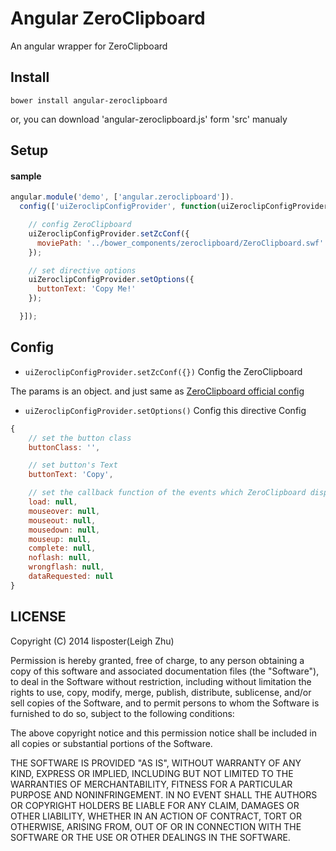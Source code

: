 # Angular ZeroClipboard

An angular wrapper for ZeroClipboard

## Install

```
bower install angular-zeroclipboard
```

or, you can download 'angular-zeroclipboard.js' form 'src' manualy

## Setup

#### sample

```js
angular.module('demo', ['angular.zeroclipboard']).
  config(['uiZeroclipConfigProvider', function(uiZeroclipConfigProvider) {

    // config ZeroClipboard
    uiZeroclipConfigProvider.setZcConf({
      moviePath: '../bower_components/zeroclipboard/ZeroClipboard.swf'
    });

    // set directive options
    uiZeroclipConfigProvider.setOptions({
      buttonText: 'Copy Me!'
    });

  }]);
```


## Config

* `uiZeroclipConfigProvider.setZcConf({})` Config the ZeroClipboard

The params is an object. and just same as [ZeroClipboard official config](https://github.com/zeroclipboard/zeroclipboard/blob/1.x-master/docs/instructions.md)

* `uiZeroclipConfigProvider.setOptions()` Config this directive Config

```js
{
    // set the button class
    buttonClass: '',

    // set button's Text
    buttonText: 'Copy',

    // set the callback function of the events which ZeroClipboard dispataches
    load: null,
    mouseover: null,
    mouseout: null,
    mousedown: null,
    mouseup: null,
    complete: null,
    noflash: null,
    wrongflash: null,
    dataRequested: null
}
```

## LICENSE

Copyright (C) 2014 lisposter(Leigh Zhu)

Permission is hereby granted, free of charge, to any person obtaining a copy of this software and associated documentation files (the "Software"), to deal in the Software without restriction, including without limitation the rights to use, copy, modify, merge, publish, distribute, sublicense, and/or sell copies of the Software, and to permit persons to whom the Software is furnished to do so, subject to the following conditions:

The above copyright notice and this permission notice shall be included in all copies or substantial portions of the Software.

THE SOFTWARE IS PROVIDED "AS IS", WITHOUT WARRANTY OF ANY KIND, EXPRESS OR IMPLIED, INCLUDING BUT NOT LIMITED TO THE WARRANTIES OF MERCHANTABILITY, FITNESS FOR A PARTICULAR PURPOSE AND NONINFRINGEMENT. IN NO EVENT SHALL THE AUTHORS OR COPYRIGHT HOLDERS BE LIABLE FOR ANY CLAIM, DAMAGES OR OTHER LIABILITY, WHETHER IN AN ACTION OF CONTRACT, TORT OR OTHERWISE, ARISING FROM, OUT OF OR IN CONNECTION WITH THE SOFTWARE OR THE USE OR OTHER DEALINGS IN THE SOFTWARE.
